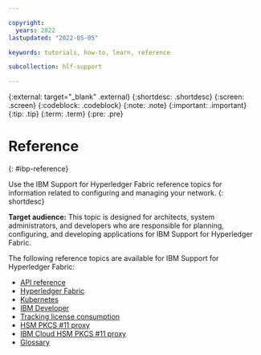 ```yaml
---

copyright:
  years: 2022
lastupdated: "2022-05-05"

keywords: tutorials, how-to, learn, reference

subcollection: hlf-support

---
```


{:external: target="_blank" .external}
{:shortdesc: .shortdesc}
{:screen: .screen}
{:codeblock: .codeblock}
{:note: .note}
{:important: .important}
{:tip: .tip}
{:term: .term}
{:pre: .pre}


# Reference
{: #ibp-reference}

Use the IBM Support for Hyperledger Fabric reference topics for information related to configuring and managing your network. 
{: shortdesc}

**Target audience:** This topic is designed for architects, system administrators, and developers who are responsible 
for planning, configuring, and developing applications for IBM Support for Hyperledger Fabric.

The following reference topics are available for IBM Support for Hyperledger Fabric: 

* [API reference](https://cloud.ibm.com/apidocs/blockchain)
* [Hyperledger Fabric](reference/v10_fabric.md)
* [Kubernetes](reference/k8s.md)
* [IBM Developer](https://developer.ibm.com/technologies/blockchain/)
* [Tracking license consumption](reference/metering.md)
* [HSM PKCS #11 proxy](reference/hsm-pkcs11.md) 
* [IBM Cloud HSM PKCS #11 proxy](reference/hsm-pkcs11-ic.md)
* [Glossary](glossary.md)

